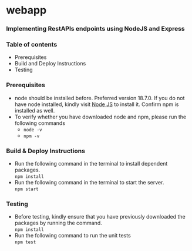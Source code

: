 # webapp


### Implementing RestAPIs endpoints using NodeJS and Express

### Table of contents
* Prerequisites
* Build and Deploy Instructions
* Testing

### Prerequisites
- node should be installed before. Preferred version 18.7.0. If you do not have node installed, kindly visit [Node JS](https://nodejs.org/en/download/) to install it. Confirm npm is installed as well.
- To verify whether you have downloaded node and npm, please run the following commands
  - `node -v`
  - `npm -v`


### Build & Deploy Instructions
- Run the following command in the terminal to install dependent packages.\
`npm install`
- Run the following command in the terminal to start the server.\
`npm start`
### Testing
- Before testing, kindly ensure that you have previously downloaded the packages by running the command.\
`npm install`
- Run the following command to run the unit tests\
`npm test`
